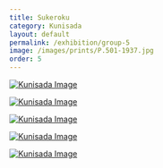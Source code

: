 ```yaml
---
title: Sukeroku
category: Kunisada
layout: default
permalink: /exhibition/group-5
image: /images/prints/P.501-1937.jpg
order: 5
---
```


[![Kunisada Image]({{site.baseurl}}/images/prints/Kunisada_Loan_406.jpg)](KUN/kun406.htm)

[![Kunisada Image]({{site.baseurl}}/images/prints/Kunisada_Loan_405.jpg)](KUN/kun405.htm)

[![Kunisada Image]({{site.baseurl}}/images/prints/P.502-1937.jpg)](KUN/kunp502.htm)

[![Kunisada Image]({{site.baseurl}}/images/prints/P.501-1937.jpg)](KUN/kunp501.htm)

[![Kunisada Image]({{site.baseurl}}/images/prints/Japanese_Theatre_Interior.jpg)](KUN/thraatere.htm)
